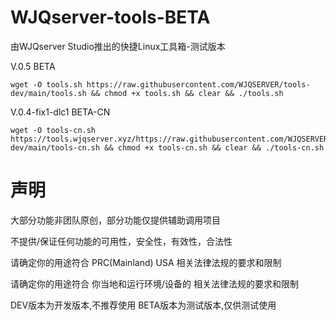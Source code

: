 # WJQserver-tools-BETA
由WJQserver Studio推出的快捷Linux工具箱-测试版本

V.0.5 BETA
```
wget -O tools.sh https://raw.githubusercontent.com/WJQSERVER/tools-dev/main/tools.sh && chmod +x tools.sh && clear && ./tools.sh
```
V.0.4-fix1-dlc1 BETA-CN
```
wget -O tools-cn.sh https://tools.wjqserver.xyz/https://raw.githubusercontent.com/WJQSERVER/tools-dev/main/tools-cn.sh && chmod +x tools-cn.sh && clear && ./tools-cn.sh
```
# 声明

大部分功能非团队原创，部分功能仅提供辅助调用项目

不提供/保证任何功能的可用性，安全性，有效性，合法性

请确定你的用途符合 PRC(Mainland) USA 相关法律法规的要求和限制

请确定你的用途符合 你当地和运行环境/设备的 相关法律法规的要求和限制

DEV版本为开发版本,不推荐使用
BETA版本为测试版本,仅供测试使用

